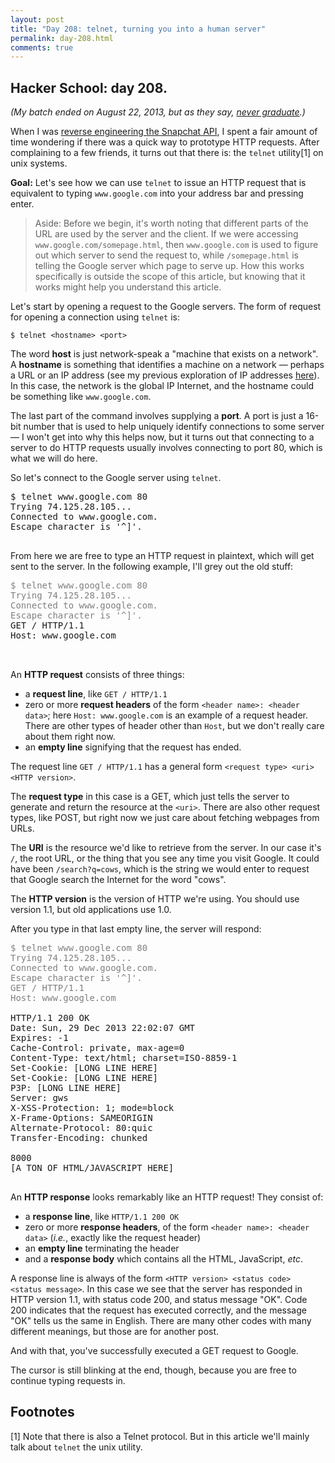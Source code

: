 ```yaml
---
layout: post
title: "Day 208: telnet, turning you into a human server"
permalink: day-208.html
comments: true
---
```


<script type="text/javascript">
<!--
spe=500;
na=document.all.tags("blink");
swi=1;
bringBackBlinky();
function bringBackBlinky() {
if (swi == 1) {
sho="visible";
swi=0;
}
else {
sho="hidden";
swi=1;
}
for(i=0;i<na.length;i++) {
na[i].style.visibility=sho;
}
setTimeout("bringBackBlinky()", spe);
}
-->
</script>


## Hacker School: day 208.

*(My batch ended on August 22, 2013, but as they say, [never graduate](https://www.hackerschool.com/).)*

When I was [reverse engineering the Snapchat API](https://github.com/hausdorff/snapchat-fs), I spent a fair amount of time wondering if there was a quick way to prototype HTTP requests. After complaining to a few friends, it turns out that there is: the `telnet` utility[1] on unix systems.

**Goal:** Let's see how we can use `telnet` to issue an HTTP request that is equivalent to typing `www.google.com` into your address bar and pressing enter.

> Aside: Before we begin, it's worth noting that different parts of the URL are used by the server and the client. If we were accessing `www.google.com/somepage.html`, then `www.google.com` is used to figure out which server to send the request to, while `/somepage.html` is telling the Google server which page to serve up. How this works specifically is outside the scope of this article, but knowing that it works might help you understand this article.

Let's start by opening a request to the Google servers. The form of request for opening a connection using `telnet` is:

```$ telnet <hostname> <port>```

The word **host** is just network-speak a "machine that exists on a network". A **hostname** is something that identifies a machine on a network &mdash; perhaps a URL or an IP address (see my previous exploration of IP addresses [here](http://blog.nullspace.io/day-206.html)). In this case, the network is the global IP Internet, and the hostname could be something like `www.google.com`.

The last part of the command involves supplying a **port**. A port is just a 16-bit number that is used to help uniquely identify connections to some server &mdash; I won't get into why this helps now, but it turns out that connecting to a server to do HTTP requests usually involves connecting to port 80, which is what we will do here.

So let's connect to the Google server using `telnet`.

<pre>
$ telnet www.google.com 80
Trying 74.125.28.105...
Connected to www.google.com.
Escape character is '^]'.
<blink>_</blink>
</pre>

From here we are free to type an HTTP request in plaintext, which will get sent to the server. In the following example, I'll grey out the old stuff:

<pre>
<span style="color: grey">$ telnet www.google.com 80
Trying 74.125.28.105...
Connected to www.google.com.
Escape character is '^]'.</span>
GET / HTTP/1.1
Host: www.google.com

<blink>_</blink>
</pre>

An **HTTP request** consists of three things:

* a **request line**, like `GET / HTTP/1.1`
* zero or more **request headers** of the form `<header name>: <header data>`; here `Host: www.google.com` is an example of a request header. There are other types of header other than `Host`, but we don't really care about them right now.
* an **empty line** signifying that the request has ended.

The request line `GET / HTTP/1.1` has a general form `<request type> <uri> <HTTP version>`.

The **request type** in this case is a GET, which just tells the server to generate and return the resource at the `<uri>`.  There are also other request types, like POST, but right now we just care about fetching webpages from URLs.

The **URI** is the resource we'd like to retrieve from the server. In our case it's `/`, the root URL, or the thing that you see any time you visit Google. It could have been `/search?q=cows`, which is the string we would enter to request that Google search the Internet for the word "cows".

The **HTTP version** is the version of HTTP we're using. You should use version 1.1, but old applications use 1.0.

After you type in that last empty line, the server will respond:

<pre>
<span style="color: grey">$ telnet www.google.com 80
Trying 74.125.28.105...
Connected to www.google.com.
Escape character is '^]'.
GET / HTTP/1.1
Host: www.google.com</span>

HTTP/1.1 200 OK
Date: Sun, 29 Dec 2013 22:02:07 GMT
Expires: -1
Cache-Control: private, max-age=0
Content-Type: text/html; charset=ISO-8859-1
Set-Cookie: [LONG LINE HERE]
Set-Cookie: [LONG LINE HERE]
P3P: [LONG LINE HERE]
Server: gws
X-XSS-Protection: 1; mode=block
X-Frame-Options: SAMEORIGIN
Alternate-Protocol: 80:quic
Transfer-Encoding: chunked

8000
[A TON OF HTML/JAVASCRIPT HERE]
<blink>_</blink>
</pre>

An **HTTP response** looks remarkably like an HTTP request! They consist of:

* a **response line**, like `HTTP/1.1 200 OK`
* zero or more **response headers**, of the form `<header name>: <header data>` (*i.e.*, exactly like the request header)
* an **empty line** terminating the header
* and a **response body** which contains all the HTML, JavaScript, *etc*.

A response line is always of the form `<HTTP version> <status code> <status message>`. In this case we see that the server has responded in HTTP version 1.1, with status code 200, and status message "OK". Code 200 indicates that the request has executed correctly, and the message "OK" tells us the same in English. There are many other codes with many different meanings, but those are for another post.

And with that, you've successfully executed a GET request to Google.

The cursor is still blinking at the end, though, because you are free to continue typing requests in.



## Footnotes

[1] Note that there is also a Telnet protocol. But in this article we'll mainly talk about `telnet` the unix utility.